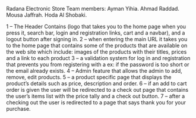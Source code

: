Radana Electronic Store
Team members:
Ayman Yihia.
Ahmad Raddad.
Mousa Jaffrah. 
Hoda Al Shobaki.



1 – The Header Contains (logo that takes you to the home page when you press it, search bar, login and registration links, cart and a navbar), and a logout button after signing in.
2 – when entering the main URL it takes you  to the home page that contains some of the products that are available on the web site which include: images of the products with their titles, prices and a link to each product
3 – a validation system for log in and registration that prevents you from registering with a ex: if the password is too short or the email already exists.
4 – Admin feature that allows the admin to add, remove, edit products.
5 – a product specific page that displays the product’s details such as price, description and order.
6 – if an add to cart order is given the user will be redirected to a check out page that contains the user’s items list with the price tally and a check out button.
7 – after a checking out the user is redirected to a page that says thank you for your purchase.


       
